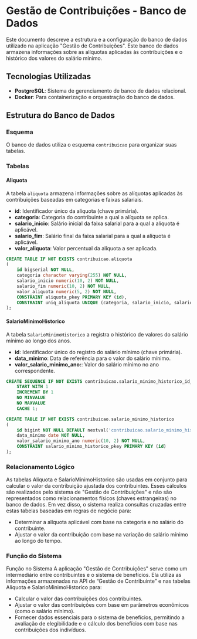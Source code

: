 # Gestão de Contribuições - Banco de Dados

Este documento descreve a estrutura e a configuração do banco de dados utilizado na aplicação "Gestão de Contribuições". Este banco de dados armazena informações sobre as alíquotas aplicadas às contribuições e o histórico dos valores do salário mínimo.

## Tecnologias Utilizadas

- **PostgreSQL**: Sistema de gerenciamento de banco de dados relacional.
- **Docker**: Para containerização e orquestração do banco de dados.

## Estrutura do Banco de Dados

### Esquema

O banco de dados utiliza o esquema `contribuicao` para organizar suas tabelas.

### Tabelas

#### Aliquota

A tabela `aliquota` armazena informações sobre as alíquotas aplicadas às contribuições baseadas em categorias e faixas salariais.

- **id**: Identificador único da alíquota (chave primária).
- **categoria**: Categoria do contribuinte a qual a alíquota se aplica.
- **salario_inicio**: Salário inicial da faixa salarial para a qual a alíquota é aplicável.
- **salario_fim**: Salário final da faixa salarial para a qual a alíquota é aplicável.
- **valor_aliquota**: Valor percentual da alíquota a ser aplicada.

```sql
CREATE TABLE IF NOT EXISTS contribuicao.aliquota
(
    id bigserial NOT NULL,
    categoria character varying(255) NOT NULL,
    salario_inicio numeric(10, 2) NOT NULL,
    salario_fim numeric(10, 2) NOT NULL,
    valor_aliquota numeric(5, 2) NOT NULL,
    CONSTRAINT aliquota_pkey PRIMARY KEY (id),
    CONSTRAINT uniq_aliquota UNIQUE (categoria, salario_inicio, salario_fim, valor_aliquota)
);
```
#### SalarioMinimoHistorico

A tabela `SalarioMinimoHistorico` a registra o histórico de valores do salário mínimo ao longo dos anos.

- **id**: Identificador único do registro do salário mínimo (chave primária).
- **data_minimo**: Data de referência para o valor do salário mínimo.
- **valor_salario_minimo_ano:**: Valor do salário mínimo no ano correspondente.


```sql
CREATE SEQUENCE IF NOT EXISTS contribuicao.salario_minimo_historico_id_seq
    START WITH 1
    INCREMENT BY 1
    NO MINVALUE
    NO MAXVALUE
    CACHE 1;

CREATE TABLE IF NOT EXISTS contribuicao.salario_minimo_historico
(
    id bigint NOT NULL DEFAULT nextval('contribuicao.salario_minimo_historico_id_seq'),
    data_minimo date NOT NULL,
    valor_salario_minimo_ano numeric(10, 2) NOT NULL,
    CONSTRAINT salario_minimo_historico_pkey PRIMARY KEY (id)
);
```

### Relacionamento Lógico

As tabelas Aliquota e SalarioMinimoHistorico são usadas em conjunto para calcular o valor da contribuição ajustada dos contribuintes. Esses cálculos são realizados pelo sistema de "Gestão de Contribuições" e não são representados como relacionamentos físicos (chaves estrangeiras) no banco de dados. Em vez disso, o sistema realiza consultas cruzadas entre estas tabelas baseadas em regras de negócio para:

- Determinar a alíquota aplicável com base na categoria e no salário do contribuinte.
- Ajustar o valor da contribuição com base na variação do salário mínimo ao longo do tempo.

### Função do Sistema

Função no Sistema
A aplicação "Gestão de Contribuições" serve como um intermediário entre contribuintes e o sistema de benefícios. Ela utiliza as informações armazenadas na API de “Gestão de Contribuinte” e nas tabelas Aliquota e SalarioMinimoHistorico para:

- Calcular o valor das contribuições dos contribuintes.
- Ajustar o valor das contribuições com base em parâmetros econômicos (como o salário mínimo).
- Fornecer dados essenciais para o sistema de benefícios, permitindo a avaliação de elegibilidade e o cálculo dos benefícios com base nas contribuições dos indivíduos.